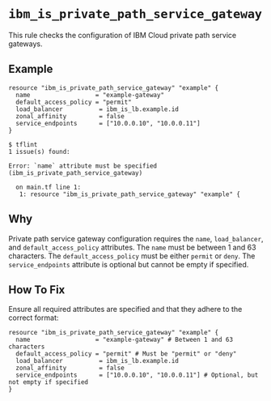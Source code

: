 # `ibm_is_private_path_service_gateway`

This rule checks the configuration of IBM Cloud private path service gateways.

## Example

```hcl
resource "ibm_is_private_path_service_gateway" "example" {
  name                  = "example-gateway"
  default_access_policy = "permit"
  load_balancer          = ibm_is_lb.example.id
  zonal_affinity         = false
  service_endpoints      = ["10.0.0.10", "10.0.0.11"]
}
```

```console
$ tflint
1 issue(s) found:

Error: `name` attribute must be specified (ibm_is_private_path_service_gateway)

  on main.tf line 1:
   1: resource "ibm_is_private_path_service_gateway" "example" {
```

## Why

Private path service gateway configuration requires the `name`, `load_balancer`, and `default_access_policy` attributes. The `name` must be between 1 and 63 characters. The `default_access_policy` must be either `permit` or `deny`. The `service_endpoints` attribute is optional but cannot be empty if specified.

## How To Fix

Ensure all required attributes are specified and that they adhere to the correct format:

```hcl
resource "ibm_is_private_path_service_gateway" "example" {
  name                  = "example-gateway" # Between 1 and 63 characters
  default_access_policy = "permit" # Must be "permit" or "deny"
  load_balancer          = ibm_is_lb.example.id
  zonal_affinity         = false
  service_endpoints      = ["10.0.0.10", "10.0.0.11"] # Optional, but not empty if specified
}
```